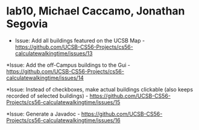 # lab10, Michael Caccamo, Jonathan Segovia

* Issue: Add all buildings featured on the UCSB Map - https://github.com/UCSB-CS56-Projects/cs56-calculatewalkingtime/issues/13

*Issue: Add the off-Campus buildings to the Gui -  https://github.com/UCSB-CS56-Projects/cs56-calculatewalkingtime/issues/14

*Issue: Instead of checkboxes, make actual buildings clickable (also keeps recorded of selected buildings) - https://github.com/UCSB-CS56-Projects/cs56-calculatewalkingtime/issues/15

*Issue: Generate a Javadoc - https://github.com/UCSB-CS56-Projects/cs56-calculatewalkingtime/issues/16

